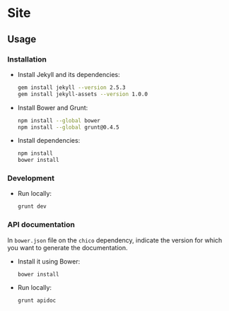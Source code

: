 # Site

## Usage

### Installation

- Install Jekyll and its dependencies:

    ```sh
    gem install jekyll --version 2.5.3
    gem install jekyll-assets --version 1.0.0
    ```

- Install Bower and Grunt:

    ```sh
    npm install --global bower
    npm install --global grunt@0.4.5
    ```

- Install dependencies:

    ```sh
    npm install
    bower install
    ```

### Development

- Run locally:

    ```sh
    grunt dev
    ```

### API documentation

In `bower.json` file on the `chico` dependency, indicate the version for which
you want to generate the documentation.

- Install it using Bower:

    ```sh
    bower install
    ```

- Run locally:

    ```sh
    grunt apidoc
    ```

